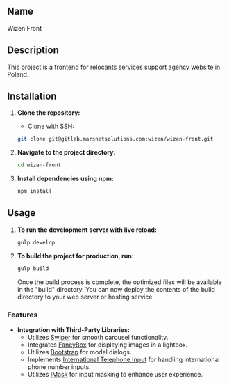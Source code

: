 ## Name

Wizen Front

## Description

This project is a frontend for relocants services support agency website in Poland.

## Installation

1. **Clone the repository:**

   - Clone with SSH:

   ```bash
   git clone git@gitlab.marsnetsolutions.com:wizen/wizen-front.git
   ```

2. **Navigate to the project directory:**
   ```bash
   cd wizen-front
   ```
3. **Install dependencies using npm:**
   ```bash
   npm install
   ```

## Usage

1. **To run the development server with live reload:**
   ```bash
   gulp develop
   ```
2. **To build the project for production, run:**

   ```bash
   gulp build
   ```

   Once the build process is complete, the optimized files will be available in the "build" directory.
   You can now deploy the contents of the build directory to your web server or hosting service.

### Features

- **Integration with Third-Party Libraries:**
  - Utilizes [Swiper](https://swiperjs.com/) for smooth carousel functionality.
  - Integrates [FancyBox](https://fancyapps.com/fancybox/) for displaying images in a lightbox.
  - Utilizes [Bootstrap](https://getbootstrap.com/) for modal dialogs.
  - Implements [International Telephone Input](https://intl-tel-input.com/) for handling international phone number inputs.
  - Utilizes [IMask](https://imask.js.org/) for input masking to enhance user experience.
